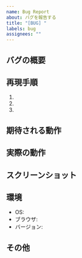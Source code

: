 ```yaml
---
name: Bug Report
about: バグを報告する
title: "[BUG] "
labels: bug
assignees: ""
---
```


## バグの概要

<!-- バグの概要を簡潔に説明してください -->

## 再現手順

<!-- バグを再現するための手順を記載してください -->

1.
2.
3.

## 期待される動作

<!-- 正常な場合にどのような動作になるべきか記載してください -->

## 実際の動作

<!-- 実際にどのような動作をしたか記載してください -->

## スクリーンショット

<!-- 可能であれば、スクリーンショットを添付してください -->

## 環境

- OS:
- ブラウザ:
- バージョン:

## その他

<!-- その他の情報があれば記載してください -->
